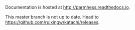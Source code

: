 Documentation is hosted at http://parmhess.readthedocs.io.

This master branch is not up to date. Head to https://github.com/ruixingw/katachi/releases.
